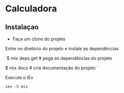 # Calculadora

## Instalaçao

* Faça um clone do projeto

Entre no diretório do projeto e instale as dependências

`$ mix deps.get # pega as dependências do projeto

$ mix docs # cria documentação do projeto
`

Execute o IEx
 
 `iex -S mix`
